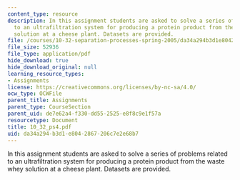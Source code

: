 ```yaml
---
content_type: resource
description: In this assignment students are asked to solve a series of problems related
  to an ultrafiltration system for producing a protein product from the waste whey
  solution at a cheese plant. Datasets are provided.
file: /courses/10-32-separation-processes-spring-2005/da34a294b3d1e8042867206c7e2e68b7_10_32_ps4.pdf
file_size: 52936
file_type: application/pdf
hide_download: true
hide_download_original: null
learning_resource_types:
- Assignments
license: https://creativecommons.org/licenses/by-nc-sa/4.0/
ocw_type: OCWFile
parent_title: Assignments
parent_type: CourseSection
parent_uid: de7e62a4-f330-dd55-2525-e8f8c9e1f57a
resourcetype: Document
title: 10_32_ps4.pdf
uid: da34a294-b3d1-e804-2867-206c7e2e68b7
---
```

In this assignment students are asked to solve a series of problems related to an ultrafiltration system for producing a protein product from the waste whey solution at a cheese plant. Datasets are provided.